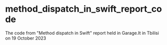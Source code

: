 # method_dispatch_in_swift_report_code
The code from "Method dispatch in Swift" report held in Garage.It in Tbilisi on 19 October 2023
